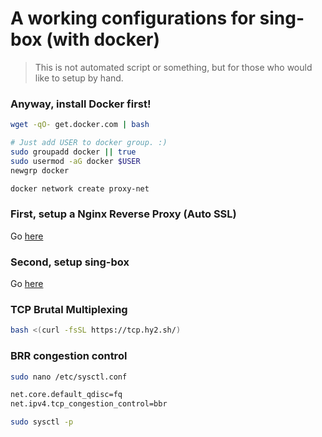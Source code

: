 A working configurations for sing-box (with docker)
===

> This is not automated script or something, but for those who would like to setup by hand.

### Anyway, install Docker first!

```sh
wget -qO- get.docker.com | bash

# Just add USER to docker group. :)
sudo groupadd docker || true
sudo usermod -aG docker $USER
newgrp docker

docker network create proxy-net
```

### First, setup a Nginx Reverse Proxy (Auto SSL)

Go [here](/reverse-proxy/)


### Second, setup sing-box

Go [here](/sing-box/)


### TCP Brutal Multiplexing

```sh
bash <(curl -fsSL https://tcp.hy2.sh/)
```


### BRR congestion control
```sh
sudo nano /etc/sysctl.conf

net.core.default_qdisc=fq
net.ipv4.tcp_congestion_control=bbr

sudo sysctl -p
```


<!-- bash <(curl -fsSL https://tcp.hy2.sh/) -->
<!-- bash <(wget -qO- https://raw.githubusercontent.com/GFW4Fun/S-UI-PRO/master/s-ui-pro.sh) -install yes -->